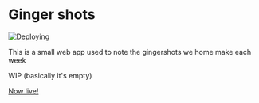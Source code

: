 # Ginger shots

[![Deploying](https://github.com/MangioneAndrea/GingerShots/actions/workflows/firebase-hosting-merge.yml/badge.svg)](https://github.com/MangioneAndrea/GingerShots/actions/workflows/firebase-hosting-merge.yml)

This is a small web app used to note the gingershots we home make each week

WIP (basically it's empty)

[Now live!](https://ginger-shots.web.app/)
